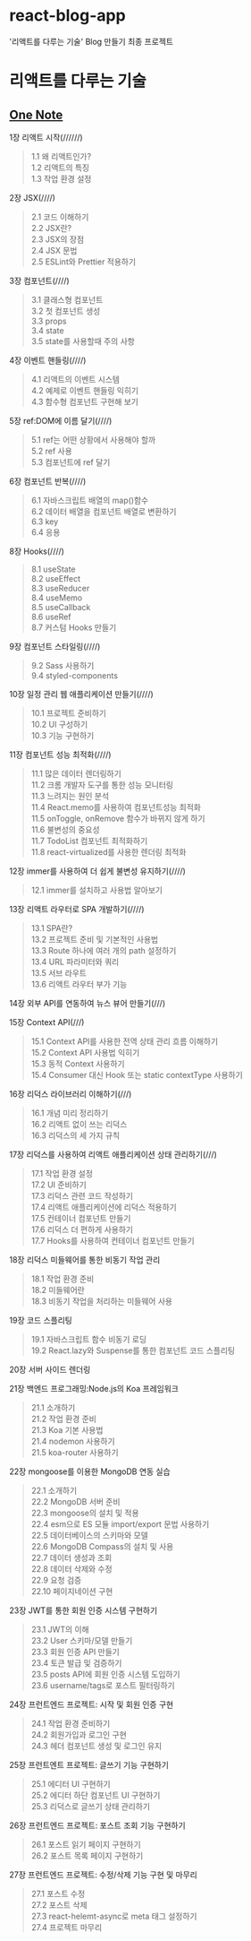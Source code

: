 # react-blog-app
'리액트를 다루는 기술' Blog 만들기 최종 프로젝트

# 리액트를 다루는 기술   
## <a href="https://1drv.ms/u/s!AgLYazaFR-l8lARj7nXuJZQ9PB7o?e=Ozxcau" target='_blank'>One Note</a>   

1장 리액트 시작(//////)   
  >1.1 왜 리액트인가?   
  1.2 리액트의 특징   
  1.3 작업 환경 설정   
  
2장 JSX(////)   
  >2.1 코드 이해하기   
  2.2 JSX란?   
  2.3 JSX의 장점   
  2.4 JSX 문법   
  2.5 ESLint와 Prettier 적용하기   
  
3장 컴포넌트(////)   
  >3.1 클래스형 컴포넌트   
  3.2 첫 컴포넌트 생성   
  3.3 props   
  3.4 state   
  3.5 state를 사용할때 주의 사항   
  
4장 이벤트 핸들링(////)   
  >4.1 리액트의 이벤트 시스템   
  4.2 예제로 이벤트 핸들링 익히기   
  4.3 함수형 컴포넌트 구현해 보기   
  
5장 ref:DOM에 이름 달기(////)   
  >5.1 ref는 어떤 상황에서 사용해야 할까   
  5.2 ref 사용   
  5.3 컴포넌트에 ref 달기   
  
6장 컴포넌트 반복(////)   
  >6.1 자바스크립트 배열의 map()함수   
  6.2 데이터 배열을 컴포넌트 배열로 변환하기   
  6.3 key   
  6.4 응용   

8장 Hooks(////)   
  >8.1 useState   
  8.2 useEffect   
  8.3 useReducer   
  8.4 useMemo   
  8.5 useCallback   
  8.6 useRef   
  8.7 커스텀 Hooks 만들기   
  
9장 컴포넌트 스타일링(////)   
  >9.2 Sass 사용하기   
  9.4 styled-components   
  
10장 일정 관리 웹 애플리케이션 만들기(////)   
  >10.1 프로젝트 준비하기   
  10.2 UI 구성하기   
  10.3 기능 구현하기   
  
11장 컴포넌트 성능 최적화(////)   
  >11.1 많은 데이터 렌더링하기   
  11.2 크롬 개발자 도구를 통한 성능 모니터링   
  11.3 느려지는 원인 분석   
  11.4 React.memo를 사용하여 컴포넌트성능 최적화   
  11.5 onToggle, onRemove 함수가 바뀌지 않게 하기   
  11.6 불변성의 중요성   
  11.7 TodoList 컴포넌트 최적화하기   
  11.8 react-virtualized를 사용한 렌더링 최적화   
  
12장 immer를 사용하여 더 쉽게 불변성 유지하기(////)   
  >12.1 immer를 설치하고 사용법 알아보기   
  
13장 리액트 라우터로 SPA 개발하기(////)   
  >13.1 SPA란?   
  13.2 프로젝트 준비 및 기본적인 사용법   
  13.3 Route 하나에 여러 개의 path 설정하기   
  13.4 URL 파라미터와 쿼리   
  13.5 서브 라우트   
  13.6 리액트 라우터 부가 기능   
  
14장 외부 API를 연동하여 뉴스 뷰어 만들기(///)   

15장 Context API(///)   
  >15.1 Context API를 사용한 전역 상태 관리 흐름 이해하기   
  15.2 Context API 사용법 익히기   
  15.3 동적 Context 사용하기   
  15.4 Consumer 대신 Hook 또는 static contextType 사용하기   
  
16장 리덕스 라이브러리 이해하기(///)   
  >16.1 개념 미리 정리하기   
  16.2 리액트 없이 쓰는 리덕스   
  16.3 리덕스의 세 가지 규칙   
  
17장 리덕스를 사용하여 리액트 애플리케이션 상태 관리하기(///)   
  >17.1 작업 환경 설정   
  17.2 UI 준비하기   
  17.3 리덕스 관련 코드 작성하기   
  17.4 리액트 애플리케이션에 리덕스 적용하기   
  17.5 컨테이너 컴포넌트 만들기   
  17.6 리덕스 더 편하게 사용하기   
  17.7 Hooks를 사용하여 컨테이너 컴포넌트 만들기   
  
18장 리덕스 미들웨어를 통한 비동기 작업 관리   
  >18.1 작업 환경 준비   
  18.2 미들웨어란   
  18.3 비동기 작업을 처리하는 미들웨어 사용   
  
19장 코드 스플리팅   
  >19.1 자바스크립트 함수 비동기 로딩   
  19.2 React.lazy와 Suspense를 통한 컴포넌트 코드 스플리팅   
  
20장 서버 사이드 렌더링   

21장 백엔드 프로그래밍:Node.js의 Koa 프레임워크   
  >21.1 소개하기   
  21.2 작업 환경 준비   
  21.3 Koa 기본 사용법   
  21.4 nodemon 사용하기   
  21.5 koa-router 사용하기   
  
22장 mongoose를 이용한 MongoDB 연동 실습   
  >22.1 소개하기   
  22.2 MongoDB 서버 준비   
  22.3 mongoose의 설치 및 적용   
  22.4 esm으로 ES 모듈 import/export 문법 사용하기   
  22.5 데이터베이스의 스키마와 모델   
  22.6 MongoDB Compass의 설치 및 사용   
  22.7 데이터 생성과 조회   
  22.8 데이터 삭제와 수정   
  22.9 요청 검증   
  22.10 페이지네이션 구현   
  
23장 JWT를 통한 회원 인증 시스템 구현하기   
  >23.1 JWT의 이해   
  23.2 User 스키마/모델 만들기   
  23.3 회원 인증 API 만들기   
  23.4 토큰 발급 및 검증하기   
  23.5 posts API에 회원 인증 시스템 도입하기   
  23.6 username/tags로 포스트 필터링하기

24장 프런트엔드 프로젝트: 시작 및 회원 인증 구현   
  >24.1 작업 환경 준비하기   
  24.2 회원가입과 로그인 구현   
  24.3 헤더 컴포넌트 생성 및 로그인 유지   

25장 프런트엔트 프로젝트: 글쓰기 기능 구현하기   
  >25.1 에디터 UI 구현하기   
  25.2 에디터 하단 컴포넌트 UI 구현하기   
  25.3 리덕스로 글쓰기 상태 관리하기   
  
26장 프런트엔드 프로젝트: 포스트 조회 기능 구현하기   
  >26.1 포스트 읽기 페이지 구현하기   
  26.2 포스트 목록 페이지 구현하기   

27장 프런트엔드 프로젝트: 수정/삭제 기능 구현 및 마무리   
  >27.1 포스트 수정   
  27.2 포스트 삭제   
  27.3 react-helemt-async로 meta 태그 설정하기   
  27.4 프로젝트 마무리
